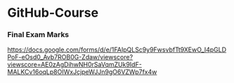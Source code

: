 # GitHub-Course

### Final Exam Marks
https://docs.google.com/forms/d/e/1FAIpQLSc9y9FwsvbfTt9XEwO_I4pGLDPoF-eOsd0_Avb7ROB0G-Zdaw/viewscore?viewscore=AE0zAgDihwNH0rSaVqmZUk9IdF-MALKCv16oqLp8OIWxJcjpeWJJn9gO6VZWp7fx4w
